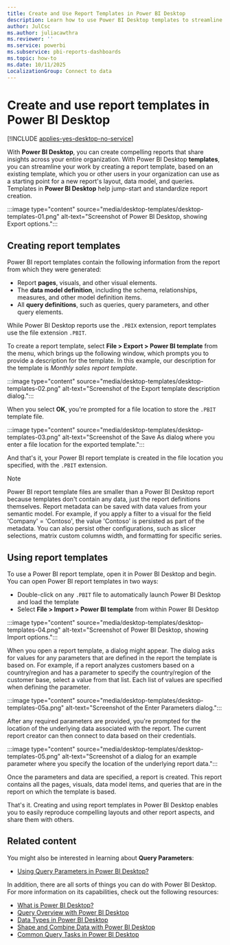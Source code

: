 ```yaml
---
title: Create and Use Report Templates in Power BI Desktop
description: Learn how to use Power BI Desktop templates to streamline work by creating a report template for a new report's layout, data model, and queries.
author: JulCsc
ms.author: juliacawthra
ms.reviewer: ''
ms.service: powerbi
ms.subservice: pbi-reports-dashboards
ms.topic: how-to
ms.date: 10/11/2025
LocalizationGroup: Connect to data
---
```


# Create and use report templates in Power BI Desktop

[!INCLUDE [applies-yes-desktop-no-service](../includes/applies-yes-desktop-no-service.md)]

With **Power BI Desktop**, you can create compelling reports that share insights across your entire organization. With Power BI Desktop **templates**, you can streamline your work by creating a report template, based on an existing template, which you or other users in your organization can use as a starting point for a new report's layout, data model, and queries. Templates in **Power BI Desktop** help jump-start and standardize report creation.

:::image type="content" source="media/desktop-templates/desktop-templates-01.png" alt-text="Screenshot of Power BI Desktop, showing Export options.":::

## Creating report templates

Power BI report templates contain the following information from the report from which they were generated:

- Report **pages**, visuals, and other visual elements.
- The **data model definition**, including the schema, relationships, measures, and other model definition items.
- All **query definitions**, such as queries, query parameters, and other query elements.

While Power BI Desktop reports use the `.PBIX`  extension, report templates use the file extension `.PBIT`.

To create a report template, select **File > Export > Power BI template** from the menu, which brings up the following window, which prompts you to provide a description for the template. In this example, our description for the template is *Monthly sales report template*.

:::image type="content" source="media/desktop-templates/desktop-templates-02.png" alt-text="Screenshot of the Export template description dialog.":::

When you select **OK**, you're prompted for a file location to store the `.PBIT` template file.

:::image type="content" source="media/desktop-templates/desktop-templates-03.png" alt-text="Screenshot of the Save As dialog where you enter a file location for the exported template.":::

And that's it, your Power BI report template is created in the file location you specified, with the `.PBIT` extension.

> [!NOTE]
> Power BI report template files are smaller than a Power BI Desktop report because templates don't contain any data, just the report definitions themselves. Report metadata can be saved with data values from your semantic model. For example, if you apply a filter to a visual for the field 'Company' = 'Contoso', the value 'Contoso' is persisted as part of the metadata. You can also persist other configurations, such as slicer selections, matrix custom columns width, and formatting for specific series.

## Using report templates

To use a Power BI report template, open it in Power BI Desktop and begin. You can open Power BI report templates in two ways:

- Double-click on any `.PBIT` file to automatically launch Power BI Desktop and load the template
- Select **File > Import > Power BI template** from within Power BI Desktop

:::image type="content" source="media/desktop-templates/desktop-templates-04.png" alt-text="Screenshot of Power BI Desktop, showing Import options.":::

When you open a report template, a dialog might appear. The dialog asks for values for any parameters that are defined in the report the template is based on. For example, if a report analyzes customers based on a country/region and has a parameter to specify the country/region of the customer base, select a value from that list. Each list of values are specified when defining the parameter.

:::image type="content" source="media/desktop-templates/desktop-templates-05a.png" alt-text="Screenshot of the Enter Parameters dialog.":::

After any required parameters are provided, you're prompted for the location of the underlying data associated with the report. The current report creator can then connect to data based on their credentials.

:::image type="content" source="media/desktop-templates/desktop-templates-05.png" alt-text="Screenshot of a dialog for an example parameter where you specify the location of the underlying report data.":::

Once the parameters and data are specified, a report is created. This report contains all the pages, visuals, data model items, and queries that are in the report on which the template is based.

That's it. Creating and using report templates in Power BI Desktop enables you to easily reproduce compelling layouts and other report aspects, and share them with others.

## Related content

You might also be interested in learning about **Query Parameters**:

- [Using Query Parameters in Power BI Desktop?](/power-query/power-query-query-parameters)

In addition, there are all sorts of things you can do with Power BI Desktop. For more information on its capabilities, check out the following resources:

- [What is Power BI Desktop?](../fundamentals/desktop-what-is-desktop.md)
- [Query Overview with Power BI Desktop](../transform-model/desktop-query-overview.md)
- [Data Types in Power BI Desktop](../connect-data/desktop-data-types.md)
- [Shape and Combine Data with Power BI Desktop](../connect-data/desktop-shape-and-combine-data.md)
- [Common Query Tasks in Power BI Desktop](../transform-model/desktop-common-query-tasks.md)

